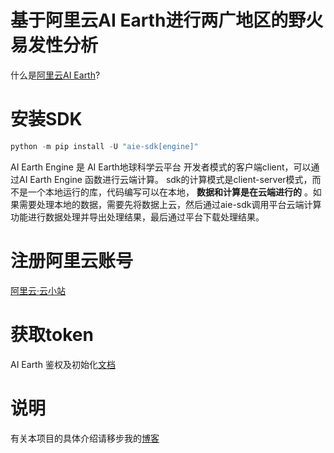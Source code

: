 # 基于阿里云AI Earth进行两广地区的野火易发性分析

什么是[阿里云AI Earth](https://engine-aiearth.aliyun.com/)?

# 安装SDK

```PowerShell
python -m pip install -U "aie-sdk[engine]"
```

AI Earth Engine 是 AI Earth地球科学云平台 开发者模式的客户端client，可以通过AI Earth Engine 函数进行云端计算。 sdk的计算模式是client-server模式，而不是一个本地运行的库，代码编写可以在本地， **数据和计算是在云端进行的** 。如果需要处理本地的数据，需要先将数据上云，然后通过aie-sdk调用平台云端计算功能进行数据处理并导出处理结果，最后通过平台下载处理结果。

# 注册阿里云账号

[阿里云·云小站](https://www.aliyun.com/minisite/goods?userCode=9k9dfqvv)

# 获取token
AI Earth 鉴权及初始化[文档](https://engine-aiearth.aliyun.com/docs/page/api?d=07f36f#heading-21:~:text=%E7%BC%96%E5%86%99%E4%BB%A3%E7%A0%81-,%E9%89%B4%E6%9D%83%E5%8F%8A%E5%88%9D%E5%A7%8B%E5%8C%96,-%E6%82%A8%E5%8F%AF%E4%BB%A5%E5%9F%BA%E4%BA%8E)

# 说明
有关本项目的具体介绍请移步我的[博客](https://blog.natsuu.top/2024/03/30/%E5%88%A9%E7%94%A8%E9%98%BF%E9%87%8C%E4%BA%91AI%20Earth%E8%BF%9B%E8%A1%8C%E9%87%8E%E7%81%AB%E9%A3%8E%E9%99%A9%E6%80%A7%E5%88%86%E6%9E%90/)